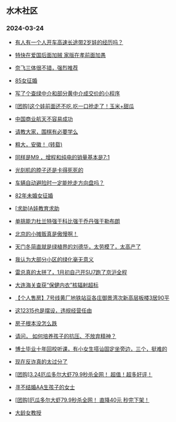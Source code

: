 ## 水木社区 
### 2024-03-24

+ [有人有一个人开车高速长途带2岁娃的经历吗？](https://www.mysmth.net/nForum/article/AutoWorld/1944794947)

+ [特快在爱国后面加贼 家版在孝前面加愚](https://www.mysmth.net/nForum/article/FamilyLife/1766631109)

+ [奈飞三体很不错，强烈推荐](https://www.mysmth.net/nForum/article/OMTV/741551)

+ [85女征婚](https://www.mysmth.net/nForum/article/PieLove/2877088)

+ [写了个查绿中介和部分黄中介成交价的小程序](https://www.mysmth.net/nForum/article/Stock/10818467)

+ [[团购]这个娃前面还不吃,吃一口抢走了！玉米+甜瓜](https://www.mysmth.net/nForum/article/ADAgent_TG/1319180)

+ [中国商业航天不容易成功](https://www.mysmth.net/nForum/article/Aero/432158)

+ [请教大家，围棋有必要学么](https://www.mysmth.net/nForum/article/ChildEducation/2364560)

+ [粗大，安徽！ (转载)](https://www.mysmth.net/nForum/article/WorkingLife/12032)

+ [同样是M9 ，增程和纯电的销量基本是7:1](https://www.mysmth.net/nForum/article/GreenAuto/1506105)

+ [光刻机的脖子还是卡得死死的](https://www.mysmth.net/nForum/article/METech/476138)

+ [车辆自动避险时一定能抢走方向盘吗？](https://www.mysmth.net/nForum/article/AutoWorld/1944796722)

+ [82年未婚女征婚](https://www.mysmth.net/nForum/article/PieLove/2877111)

+ [[求助]A娃教育求助](https://www.mysmth.net/nForum/article/ChildEducation/2365307)

+ [单挑能力杜兰特强于科比强于乔丹强于勒布朗](https://www.mysmth.net/nForum/article/BasketballForum/4904782)

+ [北京的小摊贩真是傲慢啊！](https://www.mysmth.net/nForum/article/Food/1706168)

+ [天门冬简直就是绿植界的刘德华，太劳模了，太高产了](https://www.mysmth.net/nForum/article/Botany/223790)

+ [我认为大部分小区的绿化毫无意义](https://www.mysmth.net/nForum/article/WorkingLife/12414)

+ [雷总真的太拼了，1月初自己开SU7跑了京沪全程](https://www.mysmth.net/nForum/article/GreenAuto/1512390)

+ [大连海关查获“保健内衣”核辐射超标](https://www.mysmth.net/nForum/article/FamilyLife/1766632723)

+ [【个人售房】7号线黄厂地铁站豆各庄御景湾次新高层板楼3居90平](https://www.mysmth.net/nForum/article/OurEstate/2928958)

+ [这12315也是摆设，违规经营任由](https://www.mysmth.net/nForum/article/Shenzhen/167496)

+ [房子根本没怎么跌](https://www.mysmth.net/nForum/article/OurEstate/2929193)

+ [请问， 如何培养孩子的抗压、不放弃精神？](https://www.mysmth.net/nForum/article/FamilyLife/1766632738)

+ [博士毕业十年回校听课，有小女生搭讪固定坐旁边，三个，挺难的](https://www.mysmth.net/nForum/article/Age/20350476)

+ [现在反诈真的太过分了](https://www.mysmth.net/nForum/article/MyWallet/1202977)

+ [[团购]3.24厄瓜多尔大虾79.9秒杀全网！ 超值！超多好评！](https://www.mysmth.net/nForum/article/ADAgent_TG/1319232)

+ [寻不结婚AA生孩子的女士](https://www.mysmth.net/nForum/article/PieLove/2877992)

+ [[团购]厄瓜多尔大虾79.9秒杀全网！ 直降40元 秒完下架！](https://www.mysmth.net/nForum/article/ADAgent_TG/1319232)

+ [大龄女教授](https://www.mysmth.net/nForum/article/FamilyLife/1766632664)

